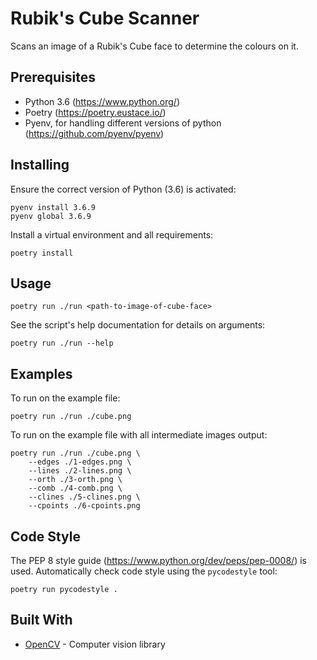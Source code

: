 # Rubik's Cube Scanner

Scans an image of a Rubik's Cube face to determine the colours on it.

## Prerequisites

- Python 3.6 (https://www.python.org/)
- Poetry (https://poetry.eustace.io/)
- Pyenv, for handling different versions of python (https://github.com/pyenv/pyenv)

## Installing

Ensure the correct version of Python (3.6) is activated:

```
pyenv install 3.6.9
pyenv global 3.6.9
```

Install a virtual environment and all requirements:

```
poetry install
```

## Usage

```
poetry run ./run <path-to-image-of-cube-face>
```

See the script's help documentation for details on arguments:

```
poetry run ./run --help
```

## Examples

To run on the example file:

```
poetry run ./run ./cube.png
```

To run on the example file with all intermediate images output:

```
poetry run ./run ./cube.png \
    --edges ./1-edges.png \
    --lines ./2-lines.png \
    --orth ./3-orth.png \
    --comb ./4-comb.png \
    --clines ./5-clines.png \
    --cpoints ./6-cpoints.png
```

## Code Style

The PEP 8 style guide (https://www.python.org/dev/peps/pep-0008/) is used. Automatically check code style using the `pycodestyle` tool:

```
poetry run pycodestyle .
```

## Built With

* [OpenCV](https://opencv.org/) - Computer vision library
